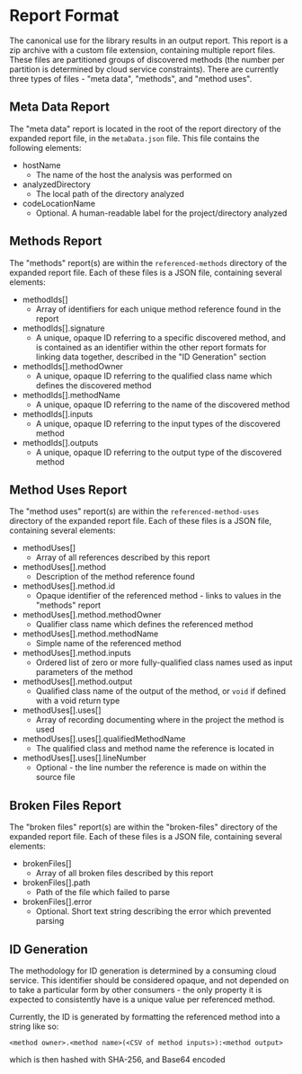 # Report Format

The canonical use for the library results in an output report. This report is a zip archive with a custom file extension, containing multiple report files. These files are partitioned groups of discovered methods (the number per partition is determined by cloud service constraints). There are currently three types of files - "meta data", "methods", and "method uses".

## Meta Data Report

The "meta data" report is located in the root of the report directory of the expanded report file, in the `metaData.json` file. This file contains the following elements:

- hostName
  - The name of the host the analysis was performed on
- analyzedDirectory
  - The local path of the directory analyzed
- codeLocationName
  - Optional. A human-readable label for the project/directory analyzed

## Methods Report

The "methods" report(s) are within the `referenced-methods` directory of the expanded report file. Each of these files is a JSON file, containing several elements:

- methodIds[]
  - Array of identifiers for each unique method reference found in the report
- methodIds[].signature
  - A unique, opaque ID referring to a specific discovered method, and is contained as an identifier within the other report formats for linking data together, described in the "ID Generation" section
- methodIds[].methodOwner
  - A unique, opaque ID referring to the qualified class name which defines the discovered method
- methodIds[].methodName
  - A unique, opaque ID referring to the name of the discovered method
- methodIds[].inputs
  - A unique, opaque ID referring to the input types of the discovered method
- methodIds[].outputs
  - A unique, opaque ID referring to the output type of the discovered method
  
## Method Uses Report

The "method uses" report(s) are within the `referenced-method-uses` directory of the expanded report file. Each of these files is a JSON file, containing several elements:

- methodUses[]
  - Array of all references described by this report
- methodUses[].method
  - Description of the method reference found
- methodUses[].method.id
  - Opaque identifier of the referenced method - links to values in the "methods" report
- methodUses[].method.methodOwner
  - Qualifier class name which defines the referenced method
- methodUses[].method.methodName
  - Simple name of the referenced method
- methodUses[].method.inputs
  - Ordered list of zero or more fully-qualified class names used as input parameters of the method
- methodUses[].method.output
  - Qualified class name of the output of the method, or `void` if defined with a void return type
- methodUses[].uses[]
  - Array of recording documenting where in the project the method is used
- methodUses[].uses[].qualifiedMethodName
  - The qualified class and method name the reference is located in
- methodUses[].uses[].lineNumber
  - Optional - the line number the reference is made on within the source file
  
## Broken Files Report

The "broken files" report(s) are within the "broken-files" directory of the expanded report file. Each of these files is a JSON file, containing several elements:

- brokenFiles[]
  - Array of all broken files described by this report
- brokenFiles[].path
  - Path of the file which failed to parse
- brokenFiles[].error
  - Optional. Short text string describing the error which prevented parsing

## ID Generation

The methodology for ID generation is determined by a consuming cloud service. This identifier should be considered opaque, and not depended on to take a particular form by other consumers - the only property it is expected to consistently have is a unique value per referenced method.

Currently, the ID is generated by formatting the referenced method into a string like so:

`<method owner>.<method name>(<CSV of method inputs>):<method output>`

which is then hashed with SHA-256, and Base64 encoded
